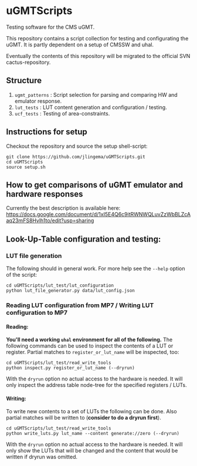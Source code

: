uGMTScripts
===========
Testing software for the CMS uGMT.

This repository contains a script collection for testing and configurating the uGMT. It is partly dependent on a setup of CMSSW and uhal.

Eventually the contents of this repository will be migrated to the official SVN cactus-repository.

## Structure
1. `ugmt_patterns` : Script selection for parsing and comparing HW and emulator response.
2. `lut_tests` : LUT content generation and configuration / testing.
3. `ucf_tests` : Testing of area-constraints.

## Instructions for setup
Checkout the repository and source the setup shell-script:
```
git clone https://github.com/jlingema/uGMTScripts.git
cd uGMTScripts
source setup.sh
```

## How to get comparisons of uGMT emulator and hardware responses
Currently the best description is available here:
https://docs.google.com/document/d/1xI5E4Q6c9itRWNWQLuvZzWbBLZcAaq23mFS8Hvlh1to/edit?usp=sharing

## Look-Up-Table configuration and testing:
### LUT file generation
The following should in general work. For more help see the `--help` option of the script:
```
cd uGMTScripts/lut_test/lut_configuration
python lut_file_generator.py data/lut_config.json
```

### Reading LUT configuration from MP7 / Writing LUT configuration to MP7
#### Reading:
**You'll need a working `uhal` environment for all of the following.**
The following commands can be used to inspect the contents of a LUT or register. Partial matches to `register_or_lut_name` will be inspected, too:
```
cd uGMTScripts/lut_test/read_write_tools
python inspect.py register_or_lut_name (--dryrun)
```
With the `dryrun` option no actual access to the hardware is needed. It will only inspect the address table node-tree for the specified registers / LUTs.

#### Writing:
To write new contents to a set of LUTs the following can be done. Also partial matches will be written to (**consider to do a dryrun first**). 
```
cd uGMTScripts/lut_test/read_write_tools
python write_luts.py lut_name --content generate://zero (--dryrun)
```
With the `dryrun` option no actual access to the hardware is needed. It will only show the LUTs that will be changed and the content that would be written if dryrun was omitted.
